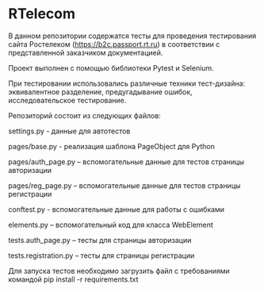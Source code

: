 # RTelecom

В данном репозитории содержатся тесты для проведения тестирования сайта Ростелеком (https://b2c.passport.rt.ru) в соответствии с представленной заказчиком документацией.  

Проект выполнен с помощью библиотеки Pytest и Selenium.  

При тестировании использовались различные техники тест-дизайна: эквивалентное разделение, предугадывание ошибок, исследовательское тестирование.  

Репозиторий состоит из следующих файлов:  

settings.py  - данные для автотестов  

pages/base.py  - реализация шаблона PageObject для Python  

pages/auth_page.py  – вспомогательные данные для тестов страницы авторизации  

pages/reg_page.py – вспомогательные данные для тестов страницы регистрации  

conftest.py  - вспомогательные данные для работы с ошибками  

elements.py – вспомогательный код для класса WebElement  

tests.auth_page.py – тесты для страницы авторизации

 
tests.registration.py – тесты для страницы регистрации


Для запуска тестов необходимо загрузить файл с требованиями командой pip install -r requirements.txt
